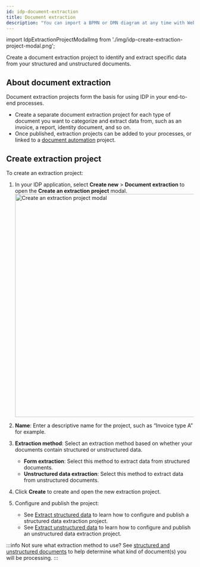 ```yaml
---
id: idp-document-extraction
title: Document extraction
description: "You can import a BPMN or DMN diagram at any time with Web Modeler."
---
```


import IdpExtractionProjectModalImg from './img/idp-create-extraction-project-modal.png';

Create a document extraction project to identify and extract specific data from your structured and unstructured documents.

## About document extraction

Document extraction projects form the basis for using IDP in your end-to-end processes.

- Create a separate document extraction project for each type of document you want to categorize and extract data from, such as an invoice, a report, identity document, and so on.
- Once published, extraction projects can be added to your processes, or linked to a [document automation](idp-document-automation.md) project.

## Create extraction project

To create an extraction project:

1. In your IDP application, select **Create new** > **Document extraction** to open the **Create an extraction project** modal.
   <img src={IdpExtractionProjectModalImg} alt="Create an extraction project modal" width="600px"/>
1. **Name**: Enter a descriptive name for the project, such as “Invoice type A” for example.
1. **Extraction method**: Select an extraction method based on whether your documents contain structured or unstructured data.

   - **Form extraction**: Select this method to extract data from structured documents.
   - **Unstructured data extraction**: Select this method to extract data from unstructured documents.

1. Click **Create** to create and open the new extraction project.
1. Configure and publish the project:

   - See [Extract structured data](idp-structured-extraction.md) to learn how to configure and publish a structured data extraction project.
   - See [Extract unstructured data](idp-unstructured-extraction.md) to learn how to configure and publish an unstructured data extraction project.

:::info
Not sure what extraction method to use? See [structured and unstructured documents](idp-key-concepts.md) to help determine what kind of document(s) you will be processing.
:::
